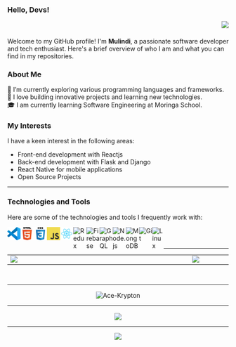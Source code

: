 
### Hello, Devs!  <p align=right>[![](https://visitcount.itsvg.in/api?id=mulindijr&icon=0&color=0)](https://visitcount.itsvg.in)</p>
Welcome to my GitHub profile! I'm <strong>Mulindi</strong>, a passionate software developer and tech enthusiast. 
Here's a brief overview of who I am and what you can find in my repositories.

### About Me 
🌱 I’m currently exploring various programming languages and frameworks.<br>
🚀 I love building innovative projects and learning new technologies.<br>
🎓 I am currently learning Software Engineering at Moringa School.


### My Interests
I have a keen interest in the following areas:<br>

- Front-end development with Reactjs<br>
- Back-end development with Flask and Django<br>
- React Native for mobile applications<br>
- Open Source Projects<br>
---
### Technologies and Tools 
Here are some of the technologies and tools I frequently work with: <br>

[<img align="left" alt="Visual Studio Code" width="30px" src="https://raw.githubusercontent.com/github/explore/80688e429a7d4ef2fca1e82350fe8e3517d3494d/topics/visual-studio-code/visual-studio-code.png" />][github]
[<img align="left" alt="HTML5" width="30px" src="https://raw.githubusercontent.com/github/explore/80688e429a7d4ef2fca1e82350fe8e3517d3494d/topics/html/html.png" />][github]
[<img align="left" alt="CSS3" width="30px" src="https://raw.githubusercontent.com/github/explore/80688e429a7d4ef2fca1e82350fe8e3517d3494d/topics/css/css.png" />][github]
[<img align="left" alt="JavaScript" width="30px" src="https://raw.githubusercontent.com/github/explore/80688e429a7d4ef2fca1e82350fe8e3517d3494d/topics/javascript/javascript.png" />][github]
[<img align="left" alt="React" width="30px" src="https://raw.githubusercontent.com/github/explore/80688e429a7d4ef2fca1e82350fe8e3517d3494d/topics/react/react.png" />][github]
[<img align="left" alt="Redux" width="30px" src="https://user-images.githubusercontent.com/68158625/111172537-f5d74500-85b6-11eb-9f29-ab7d31d1e215.png" />][github]
[<img align="left" alt="Firebase" width="30px" src="https://user-images.githubusercontent.com/68158625/111172956-51093780-85b7-11eb-897d-aec5645d2da1.png" />][github]
[<img align="left" alt="GraphQL" width="30px" src="https://user-images.githubusercontent.com/68158625/111172658-0edff600-85b7-11eb-8c96-7c10c999784d.png" />][github]
[<img align="left" alt="Node.js" width="30px" src="https://user-images.githubusercontent.com/68158625/111181059-a39a2200-85be-11eb-936e-f35d0c02ff0f.png" />][github]
[<img align="left" alt="MongoDB" width="30px" src="https://user-images.githubusercontent.com/68158625/111181186-c1678700-85be-11eb-8db0-e208ba288f5c.png" />][github]
[<img align="left" alt="Git" width="30px" src="https://user-images.githubusercontent.com/68158625/111172863-3cc53a80-85b7-11eb-8631-2878c0e254bf.png" />][github]
[<img align="left" alt="Linux" width="26px" src="https://user-images.githubusercontent.com/68158625/111181844-6d10d700-85bf-11eb-9703-fb4236968c39.png" />][github]

<br />
<br />

---

<center>
  <table>
  <tr>
      <td><img width="400px" align="left" src="https://github-readme-stats.vercel.app/api?username=mulindijr&count_private=true&theme=gotham&show_icons=true" /></td>
      <td><img width="380px" align="left" src="https://github-readme-stats.vercel.app/api/top-langs/?username=mulindijr&layout=compact&theme=gotham&langs_count=10" /></td>
  </tr>   
  </table>
</center>

<br />

---
<div align="center">
<p><img align="center" src="https://github-readme-streak-stats.herokuapp.com/?user=mulindijr&theme=gotham" alt="Ace-Krypton" /></p> 
</div>

---
<div align="center">

<img align="center" src="http://github-profile-summary-cards.vercel.app/api/cards/profile-details?username=mulindijr&theme=gotham" height="180em" />
</div>

---
<div align="center">
  
![](https://github-contributor-stats.vercel.app/api?username=mulindijr&limit=5&theme=gotham&combine_all_yearly_contributions=true)
</div>

[twitter]: https://twitter.com/mulindijr
[instagram]: https://www.instagram.com/mulindijr/?hl=en
[linkedin]: https://www.linkedin.com/in/mulindijr/
[github]: https://github.com/mulindijr

